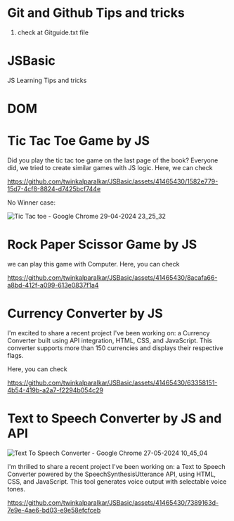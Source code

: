 # Git and Github Tips and tricks
1. check at Gitguide.txt file
# JSBasic
JS Learning Tips and tricks
# DOM
# Tic Tac Toe Game by JS

Did you play the tic tac toe game on the last page of the book? Everyone did, we tried to create similar games with JS logic. Here, we can check

https://github.com/twinkalparalkar/JSBasic/assets/41465430/1582e779-15d7-4cf8-8824-d7425bcf744e

No Winner case:

![Tic Tac toe - Google Chrome 29-04-2024 23_25_32](https://github.com/twinkalparalkar/JSBasic/assets/41465430/c7365eb8-ccb8-4168-b61b-1fc7a9b685b9)

# Rock Paper Scissor Game by JS

we can play this game with Computer.
Here, you can check

https://github.com/twinkalparalkar/JSBasic/assets/41465430/8acafa66-a8bd-412f-a099-613e0837f1a4


# Currency Converter by JS

I'm excited to share a recent project I've been working on: a Currency Converter built using API integration, HTML, CSS, and JavaScript. This converter supports more than 150 currencies and displays their respective flags. 

Here, you can check

https://github.com/twinkalparalkar/JSBasic/assets/41465430/63358151-4b54-419b-a2a7-f2294b054c29

# Text to Speech Converter by JS and API

![Text To Speech Converter - Google Chrome 27-05-2024 10_45_04](https://github.com/twinkalparalkar/JSBasic/assets/41465430/d8c0a545-d78c-4358-b9ee-8f6626e4e0bf)

I'm thrilled to share a recent project I've been working on: a Text to Speech Converter powered by the SpeechSynthesisUtterance API, using HTML, CSS, and JavaScript. This tool generates voice output with selectable voice tones.

https://github.com/twinkalparalkar/JSBasic/assets/41465430/7389163d-7e9e-4ae6-bd03-e9e58efcfceb




 
